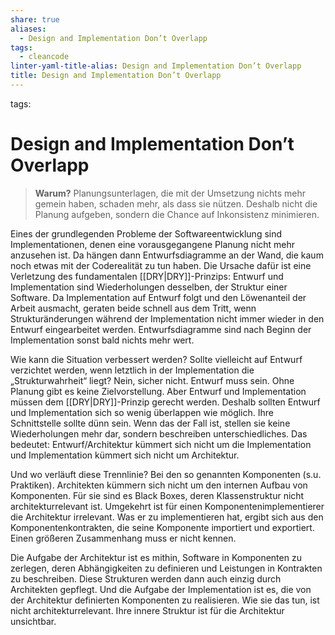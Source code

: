 ```yaml
---
share: true
aliases:
  - Design and Implementation Don’t Overlapp
tags:
  - cleancode
linter-yaml-title-alias: Design and Implementation Don’t Overlapp
title: Design and Implementation Don’t Overlapp
---
```


tags: 

# Design and Implementation Don’t Overlapp

>**Warum?**
>Planungsunterlagen, die mit der Umsetzung nichts mehr gemein haben, schaden mehr, als dass sie nützen. Deshalb nicht die Planung aufgeben, sondern die Chance auf Inkonsistenz minimieren.

Eines der grundlegenden Probleme der Softwareentwicklung sind Implementationen, denen eine vorausgegangene Planung nicht mehr anzusehen ist. Da hängen dann Entwurfsdiagramme an der Wand, die kaum noch etwas mit der Coderealität zu tun haben. Die Ursache dafür ist eine Verletzung des fundamentalen [[DRY|DRY]]-Prinzips: Entwurf und Implementation sind Wiederholungen desselben, der Struktur einer Software. Da Implementation auf Entwurf folgt und den Löwenanteil der Arbeit ausmacht, geraten beide schnell aus dem Tritt, wenn Strukturänderungen während der Implementation nicht immer wieder in den Entwurf eingearbeitet werden. Entwurfsdiagramme sind nach Beginn der Implementation sonst bald nichts mehr wert.

Wie kann die Situation verbessert werden? Sollte vielleicht auf Entwurf verzichtet werden, wenn letztlich in der Implementation die „Strukturwahrheit“ liegt? Nein, sicher nicht. Entwurf muss sein. Ohne Planung gibt es keine Zielvorstellung. Aber Entwurf und Implementation müssen dem [[DRY|DRY]]-Prinzip gerecht werden. Deshalb sollten Entwurf und Implementation sich so wenig überlappen wie möglich. Ihre Schnittstelle sollte dünn sein. Wenn das der Fall ist, stellen sie keine Wiederholungen mehr dar, sondern beschreiben unterschiedliches. Das bedeutet: Entwurf/Architektur kümmert sich nicht um die Implementation und Implementation kümmert sich nicht um Architektur.

Und wo verläuft diese Trennlinie? Bei den so genannten Komponenten (s.u. Praktiken). Architekten kümmern sich nicht um den internen Aufbau von Komponenten. Für sie sind es Black Boxes, deren Klassenstruktur nicht architekturrelevant ist. Umgekehrt ist für einen Komponentenimplementierer die Architektur irrelevant. Was er zu implementieren hat, ergibt sich aus den Komponentenkontrakten, die seine Komponente importiert und exportiert. Einen größeren Zusammenhang muss er nicht kennen.

Die Aufgabe der Architektur ist es mithin, Software in Komponenten zu zerlegen, deren Abhängigkeiten zu definieren und Leistungen in Kontrakten zu beschreiben. Diese Strukturen werden dann auch einzig durch Architekten gepflegt. Und die Aufgabe der Implementation ist es, die von der Architektur definierten Komponenten zu realisieren. Wie sie das tun, ist nicht architekturrelevant. Ihre innere Struktur ist für die Architektur unsichtbar.